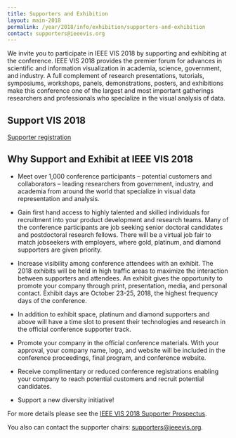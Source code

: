 ```yaml
---
title: Supporters and Exhibition
layout: main-2018
permalink: /year/2018/info/exhibition/supporters-and-exhibition
contact: supporters@ieeevis.org
---
```


We invite you to participate in IEEE VIS 2018 by supporting and exhibiting at the conference.  IEEE VIS 2018 provides the premier forum for advances in scientific and information visualization in academia, science, government, and industry. A full complement of research presentations, tutorials, symposiums, workshops, panels, demonstrations, posters, and exhibitions make this conference one of the largest and most important gatherings researchers and professionals who specialize in the visual analysis of data. 


## Support VIS 2018

<p class="ieeevis-btn-wrapper"><a href="http://www.cvent.com/d/stqbw8" width="150" class="ieeevis-btn">Supporter registration</a></p>

## Why Support and Exhibit at IEEE VIS 2018

* Meet over 1,000 conference participants – potential customers and collaborators – leading researchers from government, industry, and academia from around the world that specialize in visual data representation and analysis.

* Gain first hand access to highly talented and skilled individuals for recruitment into your product development and research teams. Many of the conference participants are job seeking senior doctoral candidates and postdoctoral research fellows. There will be a virtual job fair to match jobseekers with employers, where gold, platinum, and diamond supporters are given priority.

* Increase visibility among conference attendees with an exhibit. The 2018 exhibits will be held in high traffic areas to maximize the interaction between supporters and attendees. An exhibit gives the opportunity to promote your company through print, presentation, media, and personal contact. Exhibit days are October 23-25, 2018, the highest frequency days of the conference.


* In addition to exhibit space, platinum and diamond supporters and above will have a time slot to present their technologies and research in the official conference supporter track.

* Promote your company in the official conference materials. With your approval, your company name, logo, and website will be included in the conference proceedings, final program, and conference website. 

* Receive complimentary or reduced conference registrations enabling your company to reach potential customers and recruit potential candidates.

* Support a new diversity initiative!

For more details please see the [IEEE VIS 2018 Supporter Prospectus](VIS_Supporters_Prospectus_2018.pdf).

You also can contact the supporter chairs: [supporters@ieeevis.org](mailto:supporters@ieeevis.org). 
